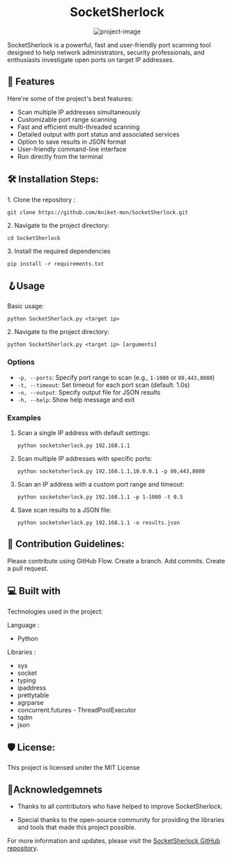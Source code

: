 <h1 align="center" id="title">SocketSherlock</h1>

<p align="center"><img src="https://socialify.git.ci/Aniket-mon/SocketSherlock/image?description=1&amp;font=KoHo&amp;forks=1&amp;issues=1&amp;language=1&amp;name=1&amp;owner=1&amp;pattern=Diagonal%20Stripes&amp;pulls=1&amp;stargazers=1&amp;theme=Dark" alt="project-image"></p>

<p id="description">SocketSherlock is a powerful, fast and user-friendly port scanning tool designed to help network administrators, security professionals, and enthusiasts investigate open ports on target IP addresses.</p>

  
  
<h2>🧐 Features</h2>

Here're some of the project's best features:

*   Scan multiple IP addresses simultaneously
*   Customizable port range scanning
*   Fast and efficient multi-threaded scanning
*   Detailed output with port status and associated services
*   Option to save results in JSON format
*   User-friendly command-line interface
*   Run directly from the terminal

<h2>🛠️ Installation Steps:</h2>

<p>1. Clone the repository :</p>

```
git clone https://github.com/Aniket-mon/SocketSherlock.git
```

<p>2. Navigate to the project directory:</p>

```
cd SocketSherlock
```

<p>3. Install the required dependencies</p>

```
pip install -r requirements.txt
```
<h2>🪝Usage </h2>

<p>Basic usage:</p>

```
python SocketSherlock.py <target ip>
```

<p>2. Navigate to the project directory:</p>

```
python SocketSherlock.py <target ip> [arguments]
```

### Options

- `-p, --ports`: Specify port range to scan (e.g., `1-1000` or `80,443,8080`)
- `-t, --timeout`: Set timeout for each port scan (default: 1.0s)
- `-o, --output`: Specify output file for JSON results
- `-h, --help`: Show help message and exit

### Examples

1. Scan a single IP address with default settings:
   ```
   python socketsherlock.py 192.168.1.1
   ```

2. Scan multiple IP addresses with specific ports:
   ```
   python socketsherlock.py 192.168.1.1,10.0.0.1 -p 80,443,8080
   ```

3. Scan an IP address with a custom port range and timeout:
   ```
   python socketsherlock.py 192.168.1.1 -p 1-1000 -t 0.5
   ```

4. Save scan results to a JSON file:
   ```
   python socketsherlock.py 192.168.1.1 -o results.json

<h2>🍰 Contribution Guidelines:</h2>

Please contribute using GitHub Flow. 
Create a branch. 
Add commits. 
Create a pull request.

  
  
<h2>💻 Built with</h2>

Technologies used in the project:

Language :
  * Python
    
Libraries :
  * sys
  * socket
  * typing
  * ipaddress
  * prettytable
  * agrparse
  * concurrent.futures - ThreadPoolExecutor
  * tqdm
  * json
  

<h2>🛡️ License:</h2>

This project is licensed under the MIT License

<h2>💖Acknowledgemnets</h2>

* Thanks to all contributors who have helped to improve SocketSherlock. 

* Special thanks to the open-source community for providing the libraries and tools that made this project possible.



For more information and updates, please visit the [SocketSherlock GitHub repository](https://github.com/Aniket-mon/SocketSherlock).

